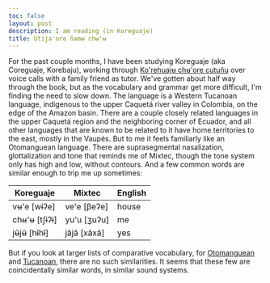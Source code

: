 ```yaml
---
toc: false
layout: post
description: I am reading (in Koreguaje)
title: Utija'ore ñamʉ chʉ'ʉ
---
```


For the past couple months, I have been studying Koreguaje (aka Coreguaje, Korebaju), working through [Ko'rehuajʉ chʉ'ore cutuñu](https://www.sil.org/resources/archives/19097) over voice calls with a family friend as tutor. We've gotten about half way through the book, but as the vocabulary and grammar get more difficult, I'm finding the need to slow down. The language is a Western Tucanoan language, indigenous to the upper Caquetá river valley in Colombia, on the edge of the Amazon basin. There are a couple closely related languages in the upper Caquetá region and the neighboring corner of Ecuador, and all other languages that are known to be related to it have home territories to the east, mostly in the Vaupés. But to me it feels familiarly like an Otomanguean language. There are suprasegmental nasalization, glottalization and tone that reminds me of Mixtec, though the tone system only has high and low, without contours. And a few common words are similar enough to trip me up sometimes:

| Koreguaje | Mixtec | English |
|-----------|--------|---------|
| vʉ'e [wɨʔe] | ve'e [βeʔe] | house |
| chʉ'ʉ [tʃɨʔɨ] | yu'u [ʒuʔu] | me |
| jʉ̃jʉ̃ [hɨ̃hɨ̃] | jãjã [xãxã] | yes |

But if you look at larger lists of comparative vocabulary, for [Otomanguean](https://en.wikipedia.org/wiki/Oto-Manguean_languages#Lexicon) and [Tucanoan](https://en.wikipedia.org/wiki/Tucanoan_languages#Proto-language), there are no such similarities. It seems that these few are coincidentally similar words, in similar sound systems.

